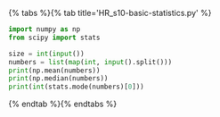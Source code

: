 {% tabs %}{% tab title='HR_s10-basic-statistics.py' %}

```py
import numpy as np
from scipy import stats

size = int(input())
numbers = list(map(int, input().split()))
print(np.mean(numbers))
print(np.median(numbers))
print(int(stats.mode(numbers)[0]))
```

{% endtab %}{% endtabs %}
